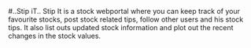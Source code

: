 #..Stip iT..
Stip It is a stock webportal where you can keep track of your favourite stocks, post stock related tips, follow other users and his stock tips. It also list outs updated stock information and plot out the recent changes in the stock values. 
